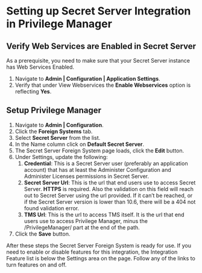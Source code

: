 [title]: # (Set Up Secret Server Integration in Privilege Manager)
[tags]: # (Secret Server,integration,Privilege Manager)
[priority]: # (100)
# Setting up Secret Server Integration in Privilege Manager

## Verify Web Services are Enabled in Secret Server

As a prerequisite, you need to make sure that your Secret Server instance has Web Services Enabled.

1. Navigate to __Admin | Configuration | Application Settings__.
1. Verify that under View Webservices the __Enable Webservices__ option is reflecting __Yes__.

## Setup Privilege Manager

1. Navigate to __Admin | Configuration__.
1. Click the __Foreign Systems__ tab.
1. Select __Secret Server__ from the list.
1. In the Name column click on __Default Secret Server__.
1. The Secret Server Foreign System page loads, click the __Edit__ button.
1. Under Settings, update the following:
   1. __Credential__: This is a Secret Server user (preferably an application account) that has at least the Administer Configuration and Administer Licenses permissions in Secret Server.
   1. __Secret Server Url__: This is the url that end users use to access Secret Server. __HTTPS__ is required. Also the validation on this field will reach out to Secret Server using the url provided. If it can’t be reached, or if the Secret Server version is lower than 10.6, there will be a 404 not found validation error.
   1. __TMS Url__: This is the url to access TMS itself. It is the url that end users use to access Privilege Manager, minus the /PrivilegeManager/ part at the end of the path.
1. Click the __Save__ button.

After these steps the Secret Server Foreign System is ready for use. If you need to enable or disable features for this integration, the Integration Feature list is below the Settings area on the page. Follow any of the links to turn features on and off. 

<!-- TODO: Name/describe list of features and why a user would want to enable/disable them. Add screen captures.>